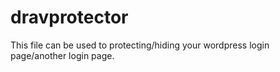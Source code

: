 # dravprotector
This file can be used to protecting/hiding your wordpress login page/another login page.
